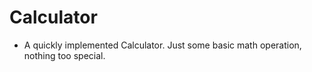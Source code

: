 # Calculator
- A quickly implemented Calculator. Just some basic math operation, nothing too special.
